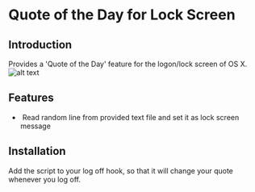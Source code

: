 Quote of the Day for Lock Screen
===============================

## Introduction
Provides a 'Quote of the Day' feature for the logon/lock screen of OS X.
![alt text](https://raw.githubusercontent.com/mweisz/mac-lockscreen-quote-of-the-day/master/docs/img/lock_screen.png "Login Screen with quotation.")

## Features
-  Read random line from provided text file and set it as lock screen message

## Installation
Add the script to your log off hook, so that it will change your quote whenever you log off. 
